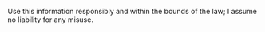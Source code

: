 Use this information responsibly and within the bounds of the law; I assume no liability for any misuse.
